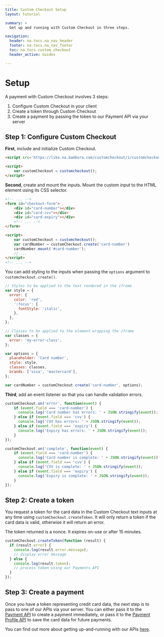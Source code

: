 ```yaml
---
title: Custom Checkout Setup
layout: tutorial

summary: >
  Get up and running with Custom Checkout in three steps.

navigation:
  header: na.tocs.na_nav_header
  footer: na.tocs.na_nav_footer
  toc: na.tocs.custom_checkout
  header_active: Guides

---
```


# Setup

A payment with Custom Checkout involves 3 steps:

1. Configure Custom Checkout in your client
2. Create a token through Custom Checkout
3. Create a payment by passing the token to our Payment API via your server

## Step 1: Configure Custom Checkout

**First**, include and initialize Custom Checkout.

```html
<script src='https://libs.na.bambora.com/customcheckout/1/customcheckout.js'></script>

<script>
    var customCheckout = customcheckout();
</script>
```

**Second**, create and mount the inputs. Mount the custom input to the HTML element using its CSS selector.

```html
<!-- ... -->
<form id="checkout-form">
    <div id="card-number"></div>
    <div id="card-cvv"></div>
    <div id="card-expiry"></div>
    <!-- ... -->
</form>

<script>
    var customCheckout = customcheckout();
    var cardNumber = customCheckout.create('card-number')
    cardNumber.mount('#card-number');
    // ...
</script>
<!-- ... -->
```

You can add styling to the inputs when passing the `options` argument to `customcheckout.create()`.

```javascript
// Styles to be applied to the text rendered in the iframe
var style = {
  error: {
    color: 'red',
    ':focus': {
      fontStyle: 'italic',
    },
  },
};

// Classes to be applied to the element wrapping the iframe
var classes = {
  error: 'my-error-class',        
};

var options = {
  placeholder: 'Card number',
  style: style,
  classes: classes,
  brands: ['visa', 'mastercard'],
};

var cardNumber = customCheckout.create('card-number', options);
```

**Third**, add an event listener so that you can handle validation errors.

```javascript
customCheckout.on('error', function(event) {
    if (event.field === 'card-number') {
      console.log('Card number has errors: ' + JSON.stringify(event));
    } else if (event.field === 'cvv') {
      console.log('CVV has errors: ' + JSON.stringify(event));
    } else if (event.field === 'expiry') {
      console.log('Expiry has errors: ' + JSON.stringify(event));
    }
});

customCheckout.on('complete', function(event) {
    if (event.field === 'card-number') {
      console.log('Card number is complete: ' + JSON.stringify(event));
    } else if (event.field === 'cvv') {
      console.log('CVV is complete: ' + JSON.stringify(event));
    } else if (event.field === 'expiry') {
      console.log('Expiry is complete: ' + JSON.stringify(event));
    }
});
```

## Step 2: Create a token

You request a token for the card data in the Custom Checkout text inputs at any time using `customCheckout.createToken`. It will only return a token if the card data is valid, otherwise it will return an error.

The token returned is a nonce. It expires on-use or after 15 minutes.

```javascript
customCheckout.createToken(function (result) {
  if (result.error) {
    console.log(result.error.message);
    // display error message
  } else {
    console.log(result.token);
    // process token using our Payments API
  }
});
```

## Step 3: Create a payment

Once you have a token representing credit card data, the next step is to pass to one of our APIs via your server. You can either pass it to the [Payment API](/docs/references/payment_APIs/) to create a payment immediately, or pass it to the [Payment Profile API](/docs/references/payment_APIs/) to save the card data for future payments.

You can find out more about getting up-and-running with our APIs [here](/docs/guides/quickstart/).
